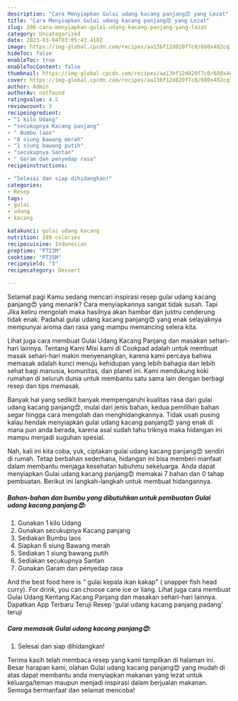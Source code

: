 ```yaml
---
description: "Cara Menyiapkan Gulai udang kacang panjang😍 yang Lezat"
title: "Cara Menyiapkan Gulai udang kacang panjang😍 yang Lezat"
slug: 208-cara-menyiapkan-gulai-udang-kacang-panjang-yang-lezat
category: Uncategorized
date: 2023-03-04T03:05:43.418Z
image: https://img-global.cpcdn.com/recipes/aa13bf12d820f7c0/680x482cq70/gulai-udang-kacang-panjang-foto-resep-utama.jpg
hideToc: false
enableToc: true
enableTocContent: false
thumbnail: https://img-global.cpcdn.com/recipes/aa13bf12d820f7c0/680x482cq70/gulai-udang-kacang-panjang-foto-resep-utama.jpg
cover: https://img-global.cpcdn.com/recipes/aa13bf12d820f7c0/680x482cq70/gulai-udang-kacang-panjang-foto-resep-utama.jpg
author: Admin
authorAv: notfound
ratingvalue: 4.5
reviewcount: 3
recipeingredient:
- "1 kilo Udang"
- "secukupnya Kacang panjang"
- " Bumbu laos"
- "6 siung Bawang merah"
- "1 siung bawang putih"
- "secukupnya Santan"
- " Garam dan penyedap rasa"
recipeinstructions:

- "Selesai dan siap dihidangkan!"
categories:
- Resep
tags:
- gulai
- udang
- kacang

katakunci: gulai udang kacang 
nutrition: 289 calories
recipecuisine: Indonesian
preptime: "PT23M"
cooktime: "PT35M"
recipeyield: "3"
recipecategory: Dessert

---
```



Selamat pagi Kamu sedang mencari inspirasi resep gulai udang kacang panjang😍 yang menarik? Cara menyiapkannya sangat tidak susah. Tapi Jika keliru mengolah maka hasilnya akan hambar dan justru cenderung tidak enak. Padahal gulai udang kacang panjang😍 yang enak selayaknya mempunyai aroma dan rasa yang mampu memancing selera kita.


Lihat juga cara membuat Gulai Udang Kacang Panjang dan masakan sehari-hari lainnya. Tentang Kami Misi kami di Cookpad adalah untuk membuat masak sehari-hari makin menyenangkan, karena kami percaya bahwa memasak adalah kunci menuju kehidupan yang lebih bahagia dan lebih sehat bagi manusia, komunitas, dan planet ini. Kami mendukung koki rumahan di seluruh dunia untuk membantu satu sama lain dengan berbagi resep dan tips memasak.

Banyak hal yang sedikit banyak mempengaruhi kualitas rasa dari gulai udang kacang panjang😍, mulai dari jenis bahan, kedua pemilihan bahan segar hingga cara mengolah dan menghidangkannya. Tidak usah pusing kalau hendak menyiapkan gulai udang kacang panjang😍 yang enak di mana pun anda berada, karena asal sudah tahu triknya maka hidangan ini mampu menjadi suguhan spesial.


Nah, kali ini kita coba, yuk, ciptakan gulai udang kacang panjang😍 sendiri di rumah. Tetap berbahan sederhana, hidangan ini bisa memberi manfaat dalam membantu menjaga kesehatan tubuhmu sekeluarga. Anda dapat menyiapkan Gulai udang kacang panjang😍 memakai 7 bahan dan 0 tahap pembuatan. Berikut ini langkah-langkah untuk membuat hidangannya.

<!--inarticleads1-->

##### Bahan-bahan dan bumbu yang dibutuhkan untuk pembuatan Gulai udang kacang panjang😍:

1. Gunakan 1 kilo Udang
1. Gunakan secukupnya Kacang panjang
1. Sediakan  Bumbu laos
1. Siapkan 6 siung Bawang merah
1. Sediakan 1 siung bawang putih
1. Sediakan secukupnya Santan
1. Gunakan  Garam dan penyedap rasa


And the best food here is &#34; gulai kepala ikan kakap&#34; ( snapper fish head curry). For drink, you can choose cane ice or liang. Lihat juga cara membuat Gulai Udang Kentang Kacang Panjang dan masakan sehari-hari lainnya. Dapatkan App Terbaru Teruji Resep &#39;gulai udang kacang panjang padang&#39; teruji 

<!--inarticleads2-->

##### Cara memasak Gulai udang kacang panjang😍:


1. Selesai dan siap dihidangkan!



Terima kasih telah membaca resep yang kami tampilkan di halaman ini. Besar harapan kami, olahan Gulai udang kacang panjang😍 yang mudah di atas dapat membantu anda menyiapkan makanan yang lezat untuk keluarga/teman maupun menjadi inspirasi dalam berjualan makanan. Semoga bermanfaat dan selamat mencoba!
